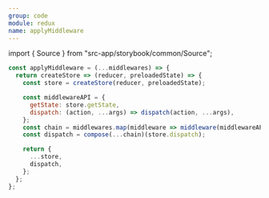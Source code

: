 ```yaml
---
group: code
module: redux
name: applyMiddleware
---
```


import { Source } from "src-app/storybook/common/Source";

```js
const applyMiddleware = (...middlewares) => {
  return createStore => (reducer, preloadedState) => {
    const store = createStore(reducer, preloadedState);

    const middlewareAPI = {
      getState: store.getState,
      dispatch: (action, ...args) => dispatch(action, ...args),
    };
    const chain = middlewares.map(middleware => middleware(middlewareAPI));
    const dispatch = compose(...chain)(store.dispatch);

    return {
      ...store,
      dispatch,
    };
  };
};
```

<Source path="code/redux/__storybook__/applyMiddleware.md" />
